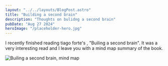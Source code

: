 ```yaml
---
layout: "../../layouts/BlogPost.astro"
title: "Building a second brain"
description: "Thoughts on bulidng a second brain"
pubDate: "Aug 27 2024"
heroImage: "/placeholder-hero.jpg"
---
```


I recently finished reading tiago forte's , "Builing a second brain". It was a very interesting read and I leave you with a mind map summary of the book.

<img src="/second-brain.jpeg" alt="Builing a second brain, mind map" />
